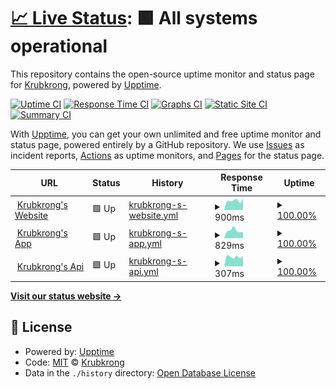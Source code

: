 # [📈 Live Status](https://krubkrong.github.io/status): <!--live status--> **🟩 All systems operational**

This repository contains the open-source uptime monitor and status page for [Krubkrong](krubkrong.com), powered by [Upptime](https://github.com/upptime/upptime).

[![Uptime CI](https://github.com/krubkrong/status/workflows/Uptime%20CI/badge.svg)](https://github.com/krubkrong/status/actions?query=workflow%3A%22Uptime+CI%22)
[![Response Time CI](https://github.com/krubkrong/status/workflows/Response%20Time%20CI/badge.svg)](https://github.com/krubkrong/status/actions?query=workflow%3A%22Response+Time+CI%22)
[![Graphs CI](https://github.com/krubkrong/status/workflows/Graphs%20CI/badge.svg)](https://github.com/krubkrong/status/actions?query=workflow%3A%22Graphs+CI%22)
[![Static Site CI](https://github.com/krubkrong/status/workflows/Static%20Site%20CI/badge.svg)](https://github.com/krubkrong/status/actions?query=workflow%3A%22Static+Site+CI%22)
[![Summary CI](https://github.com/krubkrong/status/workflows/Summary%20CI/badge.svg)](https://github.com/krubkrong/status/actions?query=workflow%3A%22Summary+CI%22)

With [Upptime](https://upptime.js.org), you can get your own unlimited and free uptime monitor and status page, powered entirely by a GitHub repository. We use [Issues](https://github.com/krubkrong/status/issues) as incident reports, [Actions](https://github.com/krubkrong/status/actions) as uptime monitors, and [Pages](https://krubkrong.github.io/status) for the status page.

<!--start: status pages-->
<!-- This summary is generated by Upptime (https://github.com/upptime/upptime) -->
<!-- Do not edit this manually, your changes will be overwritten -->
<!-- prettier-ignore -->
| URL | Status | History | Response Time | Uptime |
| --- | ------ | ------- | ------------- | ------ |
| <img alt="" src="https://favicons.githubusercontent.com/krubkrong.com" height="13"> [Krubkrong's Website](https://krubkrong.com) | 🟩 Up | [krubkrong-s-website.yml](https://github.com/krubkrong/status/commits/HEAD/history/krubkrong-s-website.yml) | <details><summary><img alt="Response time graph" src="./graphs/krubkrong-s-website/response-time-week.png" height="20"> 900ms</summary><br><a href="https://krubkrong.github.io/status/history/krubkrong-s-website"><img alt="Response time 903" src="https://img.shields.io/endpoint?url=https%3A%2F%2Fraw.githubusercontent.com%2Fkrubkrong%2Fstatus%2FHEAD%2Fapi%2Fkrubkrong-s-website%2Fresponse-time.json"></a><br><a href="https://krubkrong.github.io/status/history/krubkrong-s-website"><img alt="24-hour response time 864" src="https://img.shields.io/endpoint?url=https%3A%2F%2Fraw.githubusercontent.com%2Fkrubkrong%2Fstatus%2FHEAD%2Fapi%2Fkrubkrong-s-website%2Fresponse-time-day.json"></a><br><a href="https://krubkrong.github.io/status/history/krubkrong-s-website"><img alt="7-day response time 900" src="https://img.shields.io/endpoint?url=https%3A%2F%2Fraw.githubusercontent.com%2Fkrubkrong%2Fstatus%2FHEAD%2Fapi%2Fkrubkrong-s-website%2Fresponse-time-week.json"></a><br><a href="https://krubkrong.github.io/status/history/krubkrong-s-website"><img alt="30-day response time 860" src="https://img.shields.io/endpoint?url=https%3A%2F%2Fraw.githubusercontent.com%2Fkrubkrong%2Fstatus%2FHEAD%2Fapi%2Fkrubkrong-s-website%2Fresponse-time-month.json"></a><br><a href="https://krubkrong.github.io/status/history/krubkrong-s-website"><img alt="1-year response time 903" src="https://img.shields.io/endpoint?url=https%3A%2F%2Fraw.githubusercontent.com%2Fkrubkrong%2Fstatus%2FHEAD%2Fapi%2Fkrubkrong-s-website%2Fresponse-time-year.json"></a></details> | <details><summary><a href="https://krubkrong.github.io/status/history/krubkrong-s-website">100.00%</a></summary><a href="https://krubkrong.github.io/status/history/krubkrong-s-website"><img alt="All-time uptime 99.87%" src="https://img.shields.io/endpoint?url=https%3A%2F%2Fraw.githubusercontent.com%2Fkrubkrong%2Fstatus%2FHEAD%2Fapi%2Fkrubkrong-s-website%2Fuptime.json"></a><br><a href="https://krubkrong.github.io/status/history/krubkrong-s-website"><img alt="24-hour uptime 100.00%" src="https://img.shields.io/endpoint?url=https%3A%2F%2Fraw.githubusercontent.com%2Fkrubkrong%2Fstatus%2FHEAD%2Fapi%2Fkrubkrong-s-website%2Fuptime-day.json"></a><br><a href="https://krubkrong.github.io/status/history/krubkrong-s-website"><img alt="7-day uptime 100.00%" src="https://img.shields.io/endpoint?url=https%3A%2F%2Fraw.githubusercontent.com%2Fkrubkrong%2Fstatus%2FHEAD%2Fapi%2Fkrubkrong-s-website%2Fuptime-week.json"></a><br><a href="https://krubkrong.github.io/status/history/krubkrong-s-website"><img alt="30-day uptime 100.00%" src="https://img.shields.io/endpoint?url=https%3A%2F%2Fraw.githubusercontent.com%2Fkrubkrong%2Fstatus%2FHEAD%2Fapi%2Fkrubkrong-s-website%2Fuptime-month.json"></a><br><a href="https://krubkrong.github.io/status/history/krubkrong-s-website"><img alt="1-year uptime 99.87%" src="https://img.shields.io/endpoint?url=https%3A%2F%2Fraw.githubusercontent.com%2Fkrubkrong%2Fstatus%2FHEAD%2Fapi%2Fkrubkrong-s-website%2Fuptime-year.json"></a></details>
| <img alt="" src="https://favicons.githubusercontent.com/app.krubkrong.com" height="13"> [Krubkrong's App](https://app.krubkrong.com) | 🟩 Up | [krubkrong-s-app.yml](https://github.com/krubkrong/status/commits/HEAD/history/krubkrong-s-app.yml) | <details><summary><img alt="Response time graph" src="./graphs/krubkrong-s-app/response-time-week.png" height="20"> 829ms</summary><br><a href="https://krubkrong.github.io/status/history/krubkrong-s-app"><img alt="Response time 701" src="https://img.shields.io/endpoint?url=https%3A%2F%2Fraw.githubusercontent.com%2Fkrubkrong%2Fstatus%2FHEAD%2Fapi%2Fkrubkrong-s-app%2Fresponse-time.json"></a><br><a href="https://krubkrong.github.io/status/history/krubkrong-s-app"><img alt="24-hour response time 723" src="https://img.shields.io/endpoint?url=https%3A%2F%2Fraw.githubusercontent.com%2Fkrubkrong%2Fstatus%2FHEAD%2Fapi%2Fkrubkrong-s-app%2Fresponse-time-day.json"></a><br><a href="https://krubkrong.github.io/status/history/krubkrong-s-app"><img alt="7-day response time 829" src="https://img.shields.io/endpoint?url=https%3A%2F%2Fraw.githubusercontent.com%2Fkrubkrong%2Fstatus%2FHEAD%2Fapi%2Fkrubkrong-s-app%2Fresponse-time-week.json"></a><br><a href="https://krubkrong.github.io/status/history/krubkrong-s-app"><img alt="30-day response time 753" src="https://img.shields.io/endpoint?url=https%3A%2F%2Fraw.githubusercontent.com%2Fkrubkrong%2Fstatus%2FHEAD%2Fapi%2Fkrubkrong-s-app%2Fresponse-time-month.json"></a><br><a href="https://krubkrong.github.io/status/history/krubkrong-s-app"><img alt="1-year response time 701" src="https://img.shields.io/endpoint?url=https%3A%2F%2Fraw.githubusercontent.com%2Fkrubkrong%2Fstatus%2FHEAD%2Fapi%2Fkrubkrong-s-app%2Fresponse-time-year.json"></a></details> | <details><summary><a href="https://krubkrong.github.io/status/history/krubkrong-s-app">100.00%</a></summary><a href="https://krubkrong.github.io/status/history/krubkrong-s-app"><img alt="All-time uptime 99.92%" src="https://img.shields.io/endpoint?url=https%3A%2F%2Fraw.githubusercontent.com%2Fkrubkrong%2Fstatus%2FHEAD%2Fapi%2Fkrubkrong-s-app%2Fuptime.json"></a><br><a href="https://krubkrong.github.io/status/history/krubkrong-s-app"><img alt="24-hour uptime 100.00%" src="https://img.shields.io/endpoint?url=https%3A%2F%2Fraw.githubusercontent.com%2Fkrubkrong%2Fstatus%2FHEAD%2Fapi%2Fkrubkrong-s-app%2Fuptime-day.json"></a><br><a href="https://krubkrong.github.io/status/history/krubkrong-s-app"><img alt="7-day uptime 100.00%" src="https://img.shields.io/endpoint?url=https%3A%2F%2Fraw.githubusercontent.com%2Fkrubkrong%2Fstatus%2FHEAD%2Fapi%2Fkrubkrong-s-app%2Fuptime-week.json"></a><br><a href="https://krubkrong.github.io/status/history/krubkrong-s-app"><img alt="30-day uptime 100.00%" src="https://img.shields.io/endpoint?url=https%3A%2F%2Fraw.githubusercontent.com%2Fkrubkrong%2Fstatus%2FHEAD%2Fapi%2Fkrubkrong-s-app%2Fuptime-month.json"></a><br><a href="https://krubkrong.github.io/status/history/krubkrong-s-app"><img alt="1-year uptime 99.92%" src="https://img.shields.io/endpoint?url=https%3A%2F%2Fraw.githubusercontent.com%2Fkrubkrong%2Fstatus%2FHEAD%2Fapi%2Fkrubkrong-s-app%2Fuptime-year.json"></a></details>
| <img alt="" src="https://favicons.githubusercontent.com/api.krubkrong.com" height="13"> [Krubkrong's Api](https://api.krubkrong.com) | 🟩 Up | [krubkrong-s-api.yml](https://github.com/krubkrong/status/commits/HEAD/history/krubkrong-s-api.yml) | <details><summary><img alt="Response time graph" src="./graphs/krubkrong-s-api/response-time-week.png" height="20"> 307ms</summary><br><a href="https://krubkrong.github.io/status/history/krubkrong-s-api"><img alt="Response time 334" src="https://img.shields.io/endpoint?url=https%3A%2F%2Fraw.githubusercontent.com%2Fkrubkrong%2Fstatus%2FHEAD%2Fapi%2Fkrubkrong-s-api%2Fresponse-time.json"></a><br><a href="https://krubkrong.github.io/status/history/krubkrong-s-api"><img alt="24-hour response time 396" src="https://img.shields.io/endpoint?url=https%3A%2F%2Fraw.githubusercontent.com%2Fkrubkrong%2Fstatus%2FHEAD%2Fapi%2Fkrubkrong-s-api%2Fresponse-time-day.json"></a><br><a href="https://krubkrong.github.io/status/history/krubkrong-s-api"><img alt="7-day response time 307" src="https://img.shields.io/endpoint?url=https%3A%2F%2Fraw.githubusercontent.com%2Fkrubkrong%2Fstatus%2FHEAD%2Fapi%2Fkrubkrong-s-api%2Fresponse-time-week.json"></a><br><a href="https://krubkrong.github.io/status/history/krubkrong-s-api"><img alt="30-day response time 326" src="https://img.shields.io/endpoint?url=https%3A%2F%2Fraw.githubusercontent.com%2Fkrubkrong%2Fstatus%2FHEAD%2Fapi%2Fkrubkrong-s-api%2Fresponse-time-month.json"></a><br><a href="https://krubkrong.github.io/status/history/krubkrong-s-api"><img alt="1-year response time 334" src="https://img.shields.io/endpoint?url=https%3A%2F%2Fraw.githubusercontent.com%2Fkrubkrong%2Fstatus%2FHEAD%2Fapi%2Fkrubkrong-s-api%2Fresponse-time-year.json"></a></details> | <details><summary><a href="https://krubkrong.github.io/status/history/krubkrong-s-api">100.00%</a></summary><a href="https://krubkrong.github.io/status/history/krubkrong-s-api"><img alt="All-time uptime 99.58%" src="https://img.shields.io/endpoint?url=https%3A%2F%2Fraw.githubusercontent.com%2Fkrubkrong%2Fstatus%2FHEAD%2Fapi%2Fkrubkrong-s-api%2Fuptime.json"></a><br><a href="https://krubkrong.github.io/status/history/krubkrong-s-api"><img alt="24-hour uptime 100.00%" src="https://img.shields.io/endpoint?url=https%3A%2F%2Fraw.githubusercontent.com%2Fkrubkrong%2Fstatus%2FHEAD%2Fapi%2Fkrubkrong-s-api%2Fuptime-day.json"></a><br><a href="https://krubkrong.github.io/status/history/krubkrong-s-api"><img alt="7-day uptime 100.00%" src="https://img.shields.io/endpoint?url=https%3A%2F%2Fraw.githubusercontent.com%2Fkrubkrong%2Fstatus%2FHEAD%2Fapi%2Fkrubkrong-s-api%2Fuptime-week.json"></a><br><a href="https://krubkrong.github.io/status/history/krubkrong-s-api"><img alt="30-day uptime 100.00%" src="https://img.shields.io/endpoint?url=https%3A%2F%2Fraw.githubusercontent.com%2Fkrubkrong%2Fstatus%2FHEAD%2Fapi%2Fkrubkrong-s-api%2Fuptime-month.json"></a><br><a href="https://krubkrong.github.io/status/history/krubkrong-s-api"><img alt="1-year uptime 99.58%" src="https://img.shields.io/endpoint?url=https%3A%2F%2Fraw.githubusercontent.com%2Fkrubkrong%2Fstatus%2FHEAD%2Fapi%2Fkrubkrong-s-api%2Fuptime-year.json"></a></details>

<!--end: status pages-->

[**Visit our status website →**](https://krubkrong.github.io/status)

## 📄 License

- Powered by: [Upptime](https://github.com/upptime/upptime)
- Code: [MIT](./LICENSE) © [Krubkrong](krubkrong.com)
- Data in the `./history` directory: [Open Database License](https://opendatacommons.org/licenses/odbl/1-0/)
